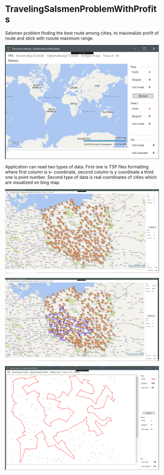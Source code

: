 # TravelingSalsmenProblemWithProfits
Salsmen problem finding the best route among cities, to maximalize profit of route and stick with rooute maximum range.

<p align="center">
  <img src="https://github.com/marcinkozikowski/TravelingSalsmenProblemWithProfits/blob/master/1.PNG" width="550"/>
</p>

Application can read two types of data. First one is TSP files formatting where first column is x- coordinate, second column is y coordinate a third one is point number.
Second type of data is real coordinates of cities which are visualized on bing map.

<p align="center">
  <img src="https://github.com/marcinkozikowski/TravelingSalsmenProblemWithProfits/blob/master/2.PNG" width="550"/>
</p>

<p align="center">
  <img src="https://github.com/marcinkozikowski/TravelingSalsmenProblemWithProfits/blob/master/3.PNG" width="550"/>
</p>

<p align="center">
  <img src="https://github.com/marcinkozikowski/TravelingSalsmenProblemWithProfits/blob/master/4.PNG" width="550"/>
</p>
